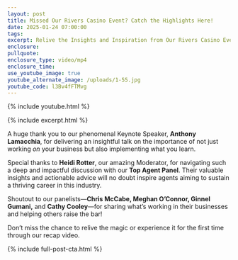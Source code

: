 ```yaml
---
layout: post
title: Missed Our Rivers Casino Event? Catch the Highlights Here!
date: 2025-01-24 07:00:00
tags:
excerpt: Relive the Insights and Inspiration from Our Rivers Casino Event!
enclosure:
pullquote:
enclosure_type: video/mp4
enclosure_time:
use_youtube_image: true
youtube_alternate_image: /uploads/1-55.jpg
youtube_code: l3Bv4fFTMvg
---
```

{% include youtube.html %}

{% include excerpt.html %}

A huge thank you to our phenomenal Keynote Speaker, **Anthony Lamacchia**, for delivering an insightful talk on the importance of not just working *on* your business but also implementing what you learn.

Special thanks to **Heidi Rotter**, our amazing Moderator, for navigating such a deep and impactful discussion with our **Top Agent Panel**. Their valuable insights and actionable advice will no doubt inspire agents aiming to sustain a thriving career in this industry.

Shoutout to our panelists—**Chris McCabe, Meghan O’Connor, Ginnel Gumani,** and **Cathy Cooley**—for sharing what’s working in their businesses and helping others raise the bar!

Don’t miss the chance to relive the magic or experience it for the first time through our recap video.

{% include full-post-cta.html %}